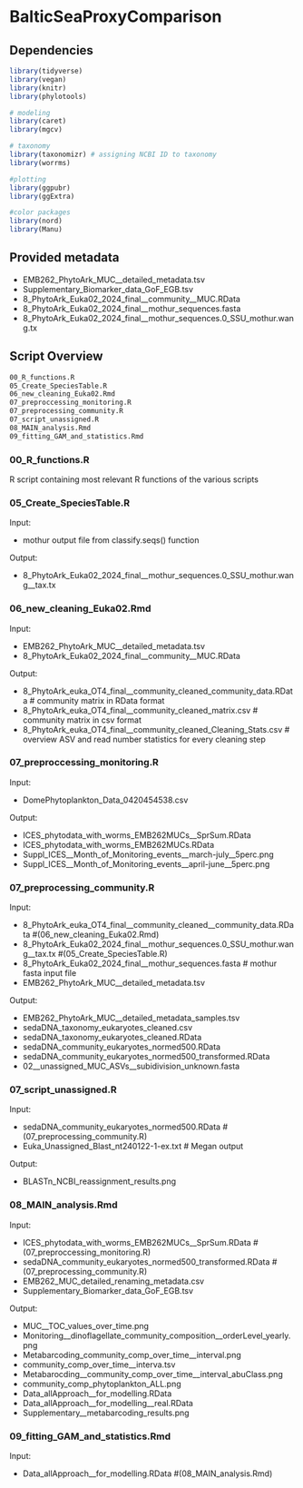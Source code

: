 # BalticSeaProxyComparison

## Dependencies

```R
library(tidyverse)
library(vegan)
library(knitr)
library(phylotools)

# modeling
library(caret)
library(mgcv)

# taxonomy
library(taxonomizr) # assigning NCBI ID to taxonomy
library(worrms)

#plotting
library(ggpubr)
library(ggExtra)

#color packages
library(nord)
library(Manu)
```
## Provided metadata

- EMB262_PhytoArk_MUC__detailed_metadata.tsv
- Supplementary_Biomarker_data_GoF_EGB.tsv
- 8_PhytoArk_Euka02_2024_final__community__MUC.RData
- 8_PhytoArk_Euka02_2024_final__mothur_sequences.fasta
- 8_PhytoArk_Euka02_2024_final__mothur_sequences.0_SSU_mothur.wang.tx

## Script Overview 

```bash
00_R_functions.R
05_Create_SpeciesTable.R
06_new_cleaning_Euka02.Rmd
07_preproccessing_monitoring.R
07_preprocessing_community.R
07_script_unassigned.R
08_MAIN_analysis.Rmd
09_fitting_GAM_and_statistics.Rmd
```


### 00_R_functions.R

R script containing most relevant R functions of the various scripts

### 05_Create_SpeciesTable.R

Input:
- mothur output file from classify.seqs() function

Output:
- 8_PhytoArk_Euka02_2024_final__mothur_sequences.0_SSU_mothur.wang__tax.tx 

###  06_new_cleaning_Euka02.Rmd

Input: 
- EMB262_PhytoArk_MUC__detailed_metadata.tsv
- 8_PhytoArk_Euka02_2024_final__community__MUC.RData

Output:
- 8_PhytoArk_euka_OT4_final__community_cleaned_community_data.RData # community matrix in RData format
- 8_PhytoArk_euka_OT4_final__community_cleaned_matrix.csv           # community matrix in csv format
- 8_PhytoArk_euka_OT4_final__community_cleaned_Cleaning_Stats.csv   # overview ASV and read number statistics for every cleaning step


###  07_preproccessing_monitoring.R

Input: 
- DomePhytoplankton_Data_0420454538.csv

Output:
- ICES_phytodata_with_worms_EMB262MUCs__SprSum.RData
- ICES_phytodata_with_worms_EMB262MUCs.RData
- Suppl_ICES__Month_of_Monitoring_events__march-july__5perc.png
- Suppl_ICES__Month_of_Monitoring_events__april-june__5perc.png

###  07_preprocessing_community.R

Input: 
- 8_PhytoArk_euka_OT4_final__community_cleaned__community_data.RData           #(06_new_cleaning_Euka02.Rmd)
- 8_PhytoArk_Euka02_2024_final__mothur_sequences.0_SSU_mothur.wang__tax.tx     #(05_Create_SpeciesTable.R)
- 8_PhytoArk_Euka02_2024_final__mothur_sequences.fasta                         # mothur fasta input file
- EMB262_PhytoArk_MUC__detailed_metadata.tsv

Output:
- EMB262_PhytoArk_MUC__detailed_metadata_samples.tsv
- sedaDNA_taxonomy_eukaryotes_cleaned.csv
- sedaDNA_taxonomy_eukaryotes_cleaned.RData
- sedaDNA_community_eukaryotes_normed500.RData
- sedaDNA_community_eukaryotes_normed500_transformed.RData
- 02__unassigned_MUC_ASVs__subidivision_unknown.fasta

### 07_script_unassigned.R 

Input: 
- sedaDNA_community_eukaryotes_normed500.RData                               #(07_preprocessing_community.R)
- Euka_Unassigned_Blast_nt240122-1-ex.txt                                    # Megan output

Output:
- BLASTn_NCBI_reassignment_results.png

### 08_MAIN_analysis.Rmd

Input: 
- ICES_phytodata_with_worms_EMB262MUCs__SprSum.RData                         #(07_preproccessing_monitoring.R)
- sedaDNA_community_eukaryotes_normed500_transformed.RData                   #(07_preprocessing_community.R)
- EMB262_MUC_detailed_renaming_metadata.csv
- Supplementary_Biomarker_data_GoF_EGB.tsv

Output:
- MUC__TOC_values_over_time.png
- Monitoring__dinoflagellate_community_composition__orderLevel_yearly.png
- Metabarcoding_community_comp_over_time__interval.png
- community_comp_over_time__interva.tsv
- Metabarocding__community_comp_over_time__interval_abuClass.png
- community_comp_phytoplankton_ALL.png
- Data_allApproach__for_modelling.RData
- Data_allApproach__for_modelling__real.RData
- Supplementary__metabarcoding_results.png

### 09_fitting_GAM_and_statistics.Rmd

Input: 
- Data_allApproach__for_modelling.RData                                      #(08_MAIN_analysis.Rmd)
  
